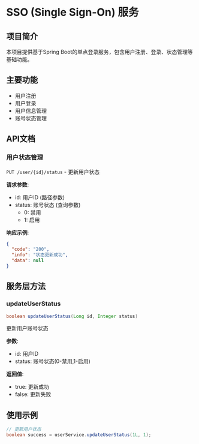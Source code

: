 # SSO (Single Sign-On) 服务

## 项目简介
本项目提供基于Spring Boot的单点登录服务，包含用户注册、登录、状态管理等基础功能。

## 主要功能
- 用户注册
- 用户登录
- 用户信息管理
- 账号状态管理

## API文档

### 用户状态管理
`PUT /user/{id}/status` - 更新用户状态

**请求参数**:
- id: 用户ID (路径参数)
- status: 账号状态 (查询参数)
  - 0: 禁用
  - 1: 启用

**响应示例**:
```json
{
  "code": "200",
  "info": "状态更新成功",
  "data": null
}
```

## 服务层方法
### updateUserStatus
```java
boolean updateUserStatus(Long id, Integer status)
```
更新用户账号状态

**参数**:
- id: 用户ID
- status: 账号状态(0-禁用,1-启用)

**返回值**:
- true: 更新成功
- false: 更新失败

## 使用示例
```java
// 更新用户状态
boolean success = userService.updateUserStatus(1L, 1);
```